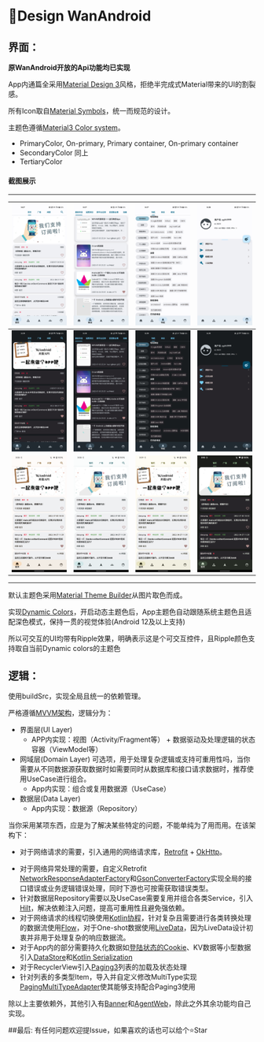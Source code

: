 # 🦄Design WanAndroid
## 界面：
**原WanAndroid开放的Api功能均已实现**<p>
App内通篇全采用[Material Design 3](https://m3.material.io/)风格，拒绝半完成式Material带来的UI的割裂感。<p>
所有Icon取自[Material Symbols](https://fonts.google.com/icons)，统一而规范的设计。<p>
主题色遵循[Material3 Color system](https://m3.material.io/styles/color/the-color-system/key-colors-tones)。
- PrimaryColor, On-primary, Primary container, On-primary container
- SecondaryColor 同上
- TertiaryColor 
<p>
	
#### 截图展示
----

| ![](screenshots/light_home.jpg) | ![](screenshots/light_project.jpg) | ![](screenshots/light_navigation.jpg) | ![](screenshots/light_profile.jpg) |
| --- | --- | --- | --- |
| ![](screenshots/dark_home.jpg) | ![](screenshots/dark_project.jpg) | ![](screenshots/dark_navigation.jpg) | ![](screenshots/dark_profile.jpg) |
| ![](screenshots/color1.png) | ![](screenshots/color2.png) | ![](screenshots/color3.png) | ![](screenshots/color4.png) |
	
----

默认主题色采用[Material Theme Builder](https://material-foundation.github.io/material-theme-builder/)从图片取色而成。<p>
实现[Dynamic Colors](https://m3.material.io/styles/color/dynamic-color/overview)，开启动态主题色后，App主题色自动跟随系统主题色且适配深色模式，保持一贯的视觉体验(Android 12及以上支持)

所以可交互的UI均带有Ripple效果，明确表示这是个可交互控件，且Ripple颜色支持取自当前Dynamic colors的主题色

## 逻辑：
使用buildSrc，实现全局且统一的依赖管理。<p>
严格遵循[MVVM架构](https://developer.android.com/topic/architecture)，逻辑分为：
- 界面层(UI Layer)
	- APP内实现：视图（Activity/Fragment等） + 数据驱动及处理逻辑的状态容器（ViewModel等）
- 网域层(Domain Layer) 可选项，用于处理复杂逻辑或支持可重用性吗，当你需要从不同数据源获取数据时如需要同时从数据库和接口请求数据时，推荐使用UseCase进行组合。
	- App内实现：组合或复用数据源（UseCase）
- 数据层(Data Layer)
	- App内实现：数据源（Repository）

当你采用某项东西，应是为了解决某些特定的问题，不能单纯为了用而用。在该架构下：<p>
- 对于网络请求的需要，引入通用的网络请求库，[Retrofit](https://github.com/square/retrofit) + [OkHttp](https://github.com/square/okhttp)。<p>
- 对于网络异常处理的需要，自定义Retrofit [NetworkResponseAdapterFactory](https://github.com/Lowae/Design-WanAndroid/tree/main/app/src/main/java/com/lowe/wanandroid/base/http/adapter)和[GsonConverterFactory](https://github.com/Lowae/Design-WanAndroid/tree/main/app/src/main/java/com/lowe/wanandroid/base/http/converter)实现全局的接口错误或业务逻辑错误处理，同时下游也可按需获取错误类型。
- 针对数据层Repository需要以及UseCase需要复用并组合各类Service，引入[Hilt](https://developer.android.com/training/dependency-injection/hilt-android)，解决依赖注入问题，提高可重用性且避免强依赖。
- 对于网络请求的线程切换使用[Kotlin协程](https://developer.android.com/kotlin/coroutines?hl=zh-cn)，针对复杂且需要进行各类转换处理的数据流使用[Flow](https://developer.android.com/kotlin/flow?hl=zh-cn)，对于One-shot数据使用[LiveData](https://developer.android.com/topic/libraries/architecture/livedata?hl=zh-cn)，因为LiveData设计初衷并非用于处理复杂的响应数据流。
- 对于App内的部分需要持久化数据如[登陆状态的Cookie](https://github.com/Lowae/Design-WanAndroid/tree/main/app/src/main/java/com/lowe/wanandroid/base/http/cookie)、KV数据等小型数据引入[DataStore](https://developer.android.com/topic/libraries/architecture/datastore?hl=zh-cn)和[Kotlin Serialization](https://kotlinlang.org/docs/serialization.html)
- 对于RecyclerView引入[Paging3](https://developer.android.com/topic/libraries/architecture/paging/v3-overview?hl=zh-cn)列表的加载及状态处理
- 针对列表的多类型Item，导入并自定义修改MultiType实现[PagingMultiTypeAdapter](https://github.com/Lowae/Design-WanAndroid/blob/main/multitype/src/main/java/com/lowe/multitype/PagingMultiTypeAdapter.kt)使其能够支持配合Paging3使用

除以上主要依赖外，其他引入有[Banner](https://github.com/youth5201314/banner)和[AgentWeb](https://github.com/Justson/AgentWeb)，除此之外其余功能均自己实现。
	
##最后:
有任何问题欢迎提Issue，如果喜欢的话也可以给个⭐Star
